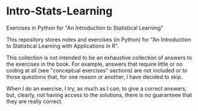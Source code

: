 # Intro-Stats-Learning
Exercises in Python for "An Introduction to Statistical Learning"

This repository stores notes and exercises (in Python) for "An Introduction to Statistical Learning with Applications in R".

This collection is not intended to be an exhaustive collection of answers to the exercises in the book. For example, answers 
that require little or no coding at all (see "conceptual exercises" sections) are not included or to those questions that, for one
reason or another, I have decided to skip.

When I do an exercise, I try, as much as I can, to give a correct answers, but, clearly, not having access to the solutions, there is no
guaranteee that they are really correct.

